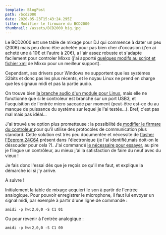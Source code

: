 ```yaml
---
template: BlogPost
path: /bcd2000
date: 2020-05-23T15:43:24.295Z
title: Modifier le firmware du BCD2000
thumbnail: /assets/BCD2000_big.jpg
---
```

Le BCD2000 est une table de mixage pour DJ qui commence à dater un peu (2006) mais peu donc être achetée pour pas bien cher d'occasion (j'en ai acheté une à 10€ et l'autre à 20€), a l'air assez robuste et s'adapte facilement pour controler Mixxx (j'ai apporté [quelques modifs au script et fichier xml](https://github.com/davy39/mixxx-bcd2000) de Mixxx pour un meilleur support).

Cependant, ses drivers pour Windows ne supportent que les systèmes 32bits et donc pas les plus récents, et le noyau Linux ne prend en charge que les signaux midi et pas la partie audio.

On trouve bien [la branche audio d'un module pour Linux](https://github.com/anyc/snd-bcd2000/tree/audio), mais elle ne fonctionne que si le controleur est branché sur un port USB3, et l'acquisition de l'entrée micro saccade par moment (peut-être est-ce du au manque de puissance du système sur lequel je l'ai testée...). Bref, c'est pas mal mais pas idéal...

J'ai trouvé une option plus prometteuse : la possibilité de[ modifier le firmare du controleur ](https://github.com/CodeKill3r/BCD2000HIDplus)pour qu'il utilise des protocoles de communication plus standard. Cette solution est très peu documentée et nécessite de [flasher l'Eeprom 24C64](https://github.com/command-tab/ch341eeprom) présent dans l'électronique (je l'ai identifié,mais doit-on le déssouder pour cela ?). J'ai commandé [le nécessaire pour essayer](https://fr.aliexpress.com/item/4000851292510.html), au pire je flingue un contrôleur, au mieux j'ai la satisfaction de faire du neuf avec du vieux !

Je fais donc l'essai dès que je reçois ce qu'il me faut, et explique la démarche ici si j'y arrive.

A suivre !

Initialement la table de mixage acquiert le son à partir de l'entrée analogique. Pour pouvoir enregistrer le microphone, il faut lui envoyer un signal midi, par exemple à partir d'une ligne de commande :

`amidi -p hw:2,0,0 -S C1 01`

Ou pour revenir à l'entrée analogique :

`amidi -p hw:2,0,0 -S C1 00`
